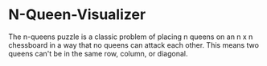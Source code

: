 # N-Queen-Visualizer
The n-queens puzzle is a classic problem of placing n queens on an n x n chessboard in a way that no queens can attack each other. This means two queens can't be in the same row, column, or diagonal. 
